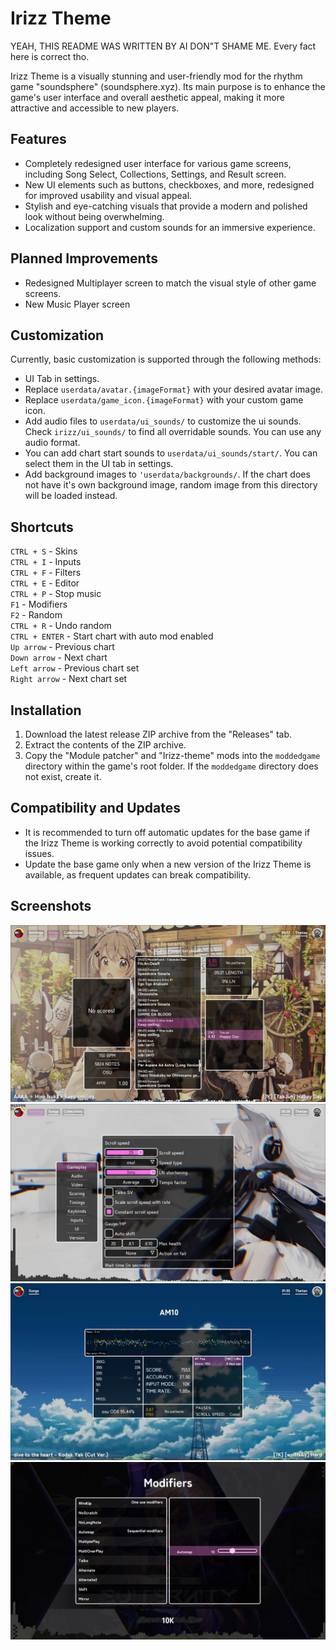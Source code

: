 # Irizz Theme
YEAH, THIS README WAS WRITTEN BY AI DON"T SHAME ME. Every fact here is correct tho.

Irizz Theme is a visually stunning and user-friendly mod for the rhythm game "soundsphere" (soundsphere.xyz). Its main purpose is to enhance the game's user interface and overall aesthetic appeal, making it more attractive and accessible to new players.

## Features

- Completely redesigned user interface for various game screens, including Song Select, Collections, Settings, and Result screen.
- New UI elements such as buttons, checkboxes, and more, redesigned for improved usability and visual appeal.
- Stylish and eye-catching visuals that provide a modern and polished look without being overwhelming.
- Localization support and custom sounds for an immersive experience.

## Planned Improvements

- Redesigned Multiplayer screen to match the visual style of other game screens.
- New Music Player screen

## Customization

Currently, basic customization is supported through the following methods:

- UI Tab in settings.
- Replace `userdata/avatar.{imageFormat}` with your desired avatar image.
- Replace `userdata/game_icon.{imageFormat}` with your custom game icon.
- Add audio files to `userdata/ui_sounds/` to customize the ui sounds. Check `irizz/ui_sounds/` to find all overridable sounds. You can use any audio format.
- You can add chart start sounds to `userdata/ui_sounds/start/`. You can select them in the UI tab in settings.
- Add background images to `'userdata/backgrounds/`. If the chart does not have it's own background image, random image from this directory will be loaded instead.

## Shortcuts
`CTRL + S` - Skins  
`CTRL + I` - Inputs  
`CTRL + F` - Filters  
`CTRL + E` - Editor  
`CTRL + P` - Stop music  
`F1` - Modifiers  
`F2` - Random  
`CTRL + R` - Undo random  
`CTRL + ENTER` - Start chart with auto mod enabled  
`Up arrow` - Previous chart  
`Down arrow` - Next chart  
`Left arrow` - Previous chart set  
`Right arrow` - Next chart set  

## Installation

1. Download the latest release ZIP archive from the "Releases" tab.
2. Extract the contents of the ZIP archive.
3. Copy the "Module patcher" and "Irizz-theme" mods into the `moddedgame` directory within the game's root folder. If the `moddedgame` directory does not exist, create it.

## Compatibility and Updates

- It is recommended to turn off automatic updates for the base game if the Irizz Theme is working correctly to avoid potential compatibility issues.
- Update the base game only when a new version of the Irizz Theme is available, as frequent updates can break compatibility.

## Screenshots

![Song select screenshot](screenshots/song_select.png?raw=true)
![Settings screenshot](screenshots/settings.png?raw=true)
![Result screenshot](screenshots/result.png?raw=true)
![Modifiers_screenshot](screenshots/modifiers.png?raw=true)

